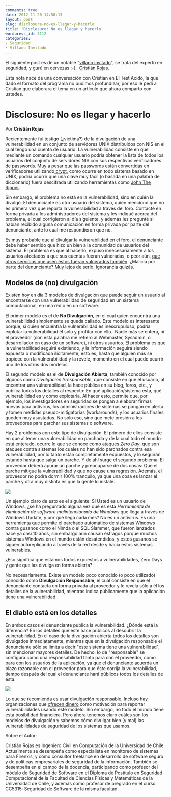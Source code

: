 ```yaml
---
comments: true
date: 2012-11-20 14:58:13
layout: post
slug: disclosure-no-es-llegar-y-hacerlo
title: 'Disclosure: No es llegar y hacerlo'
wordpress_id: 3112
categories:
- Seguridad
- Villano Invitado
---
```


El siguiente post es de un notable "[villano invitado](http://www.lnds.net/blog/category/villano-invitado)", se trata del experto en seguridad, y gurú en cervezas ;-),  [Cristián Rojas.](http://injcristianrojas.github.com/about.html)

Esta nota nace de una conversación con Cristián en El Test Acido, la que dado el formato del programa no pudimos profundizar, por eso le pedí a Cristian que elaborara el tema en un artículo que ahora comparto con ustedes.


# Disclosure: No es llegar y hacerlo




Por **Cristián Rojas**


Recientemente fui testigo (¿victima?) de la divulgación de una vulnerabilidad en un conjunto de servidores UNIX distribuidos con NIS en el cual tengo una cuenta de usuario. La vulnerabilidad consiste en que mediante un comando cualquier usuario podría obtener la lista de todos los usuarios del conjunto de servidores NIS con sus respectivos verificadores de passwords. Muy a pesar que las passwords están convertidas en verificadores utilizando[ crypt](http://unix.stackexchange.com/questions/8229/what-methods-are-used-to-encrypt-passwords-in-etc-passwd-and-etc-shadow), como ocurre en todo sistema basado en UNIX, podría ocurrir que una clave muy fácil (o basada en una palabra de diccionario) fuera descifrada utilizando herramientas como [John The Ripper](http://www.openwall.com/john/).

Sin embargo, el problema no está en la vulnerabilidad, sino en quién la divulgó. El denunciante es otro usuario del sistema, quien mencionó que no es primera vez que reporta la vulnerabilidad a través del foro. Contacté en forma privada a los administradores del sistema y les indiqué acerca del problema, el cual corrigieron al día siguiente, y además les pregunté si habían recibido alguna comunicación en forma privada por parte del denunciante, ante lo cual me respondieron que no.

Es muy probable que al divulgar la vulnerabilidad en el foro, el denunciante debe haber sentido que hizo un bien a la comunidad de usuarios del sistema. El problema es que al hacerlo, expuso innecesariamente a los usuarios afectados a que sus cuentas fueran vulneradas, o peor aún, [que otros servicios que usen éstos fueran vulnerados también](http://splm.blogspot.com/2011/11/guia-practica-para-el-manejo-de.html). ¿Malicia por parte del denunciante? Muy lejos de serlo. Ignorancia quizás.


## 




## Modelos de (no) divulgación


Existen hoy en día 3 modelos de divulgación que puede seguir un usuario al encontrarse con una vulnerabilidad de seguridad en un sistema computacional, en una red o en un software.

El primer modelo es el de **No Divulgación**, en el cual quien encuentra una vulnerabilidad simplemente se queda callado. Este modelo es interesante porque, si quien encuentra la vulnerabilidad es inescrupuloso, podría explotar la vulnerabilidad él sólo y profitar con ello.  Nadie más se entera, ni el proveedor (con esta palabra me refiero al Webmaster, Sysadmin, o desarrollador en caso de un software), ni otros usuarios. El problema es que la vulnerabilidad seguirá existiendo, y la información seguirá siendo expuesta o modificada ilícitamente, esto es, hasta que alguien más se tropiece con la vulnerabilidad y la revele, momento en el cual puede ocurrir uno de los otros dos modelos.

El segundo modelo es el de **Divulgación Abierta**, también conocido por algunos como _Divulgación Irresponsable_, que consiste en que el usuario, al encontrar una vulnerabilidad, la hace pública en su blog, foros, etc., y publica todos los detalles al respecto: En qué aplicación/sistema está, qué vulnerabilidad es y cómo explotarla. Al hacer esto, permite que, por ejemplo, los investigadores en seguridad se pongan a elaborar firmas nuevas para antivirus, los administradores de sistemas se pongan en alerta y tomen medidas pseudo-mitigatorias (workarounds), y los usuarios finales queden muy asustados. No sólo eso, sino que mete presión a los proveedores para parchar sus sistemas o software.

Hay 2 problemas con este tipo de divulgación. El primero de ellos consiste en que al tener una vulnerabilidad no parchada y de la cual todo el mundo está enterado, ocurre lo que se conoce como ataques _Zero Day_, que son ataques contra sistemas los cuales no han sido parchados contra esa vulnerabilidad, por lo tanto están completamente expuestos, y lo seguirán estando hasta que salga un parche. Y de ahí surge el segundo problema: El proveedor deberá apurar un parche y preocuparse de dos cosas: Que el parche mitigue la vulnerabilidad y que no cause una regresión. Además, el proveedor no podrá dormir 100% tranquilo, ya que una cosa es lanzar el parche y otra muy distinta es que la gente lo instale.



[![](http://www.lnds.net/blog/wp-content/uploads/2012/11/zeroDays-1024x518.png)](http://www.lnds.net/blog/wp-content/uploads/2012/11/zeroDays.png)




Un ejemplo claro de esto es el siguiente: Si Usted es un usuario de Windows, ¿se ha preguntado alguna vez
qué es esta _Herramienta de eliminación de software malintencionado de Windows_ que llega a través de Windows Update, y por qué llega cada mes? No es un antivirus. Es una herramienta que permite el parchado automático de sistemas Windows contra gusanos como el Nimda o el SQL Slammer, que fueron lanzados hace ya casi 10 años, sin embargo aún causan estragos porque muchos sistemas Windows en el mundo están desatendidos, y estos gusanos se siguen autoreplicando a través de la red desde y hacia estos sistemas vulnerables.

¿Eso significa que estamos todos expuestos a vulnerabilidades, Zero Days y gente que las divulga en forma abierta?

No necesariamente. Existe un modelo poco conocido (o poco utilizado) conocido como **Divulgación Responsable**, el cual consiste en que el denunciante contacta en forma privada al proveedor y le revela sólo a él los detalles de la vulnerabilidad, mientras indica públicamente que la aplicación tiene una vulnerabilidad.


## El diablo está en los detalles


En ambos casos el denunciante publica la vulnerabilidad. ¿Dónde está la diferencia? En los detalles que éste hace públicos al descubrir la vulnerabilidad. En el caso de la divulgación abierta todos los detalles son divulgados inmediatamente, mientras que en la divulgación responsable el denunciante sólo se limita a decir "este sistema tiene una vulnerabilidad", sin mencionar mayores detalles. De hecho, lo de "responsable" se configura como una responsabilidad tanto para con el proveedor, como para con los usuarios de la aplicación, ya que el denunciante acuerda un plazo razonable con el proveedor para que éste corrija la vulnerabilidad, tiempo después del cual el denunciante hará públicos todos los detalles de ésta.





[![](http://www.lnds.net/blog/wp-content/uploads/2012/11/detalles.png)](http://www.lnds.net/blog/wp-content/uploads/2012/11/detalles.png)




Lo que se recomienda es usar divulgación responsable. Incluso hay organizaciones que [ofrecen dinero](https://www.google.com/about/appsecurity/reward-program/) como motivación para reportar vulnerabilidades usando este modelo. Sin embargo, no todo el mundo tiene esta posibilidad financiera. Pero ahora tenemos claro cuáles son los modelos de divulgación y sabemos cómo divulgar bien (y mal) las vulnerabilidades de seguridad de los sistemas que usamos.



Sobre el Autor:

Cristián Rojas es Ingeniero Civil en Computación de la Universidad de Chile. Actualmente se desempeña como especialista en monitoreo de sistemas para Firenxis, y como consultor freelance en desarrollo de software seguro y de politicas empresariales de seguridad de la información.
También se desempeña en el campo de la docencia, participando como profesor del módulo de Seguridad de Software en el Diploma de Postítulo en Seguridad Computacional de la Facultad de Ciencias Físicas y Matemáticas de la Universidad de Chile, y además como profesor de pregrado en el curso CC5315: Seguridad de Software de la misma facultad.




